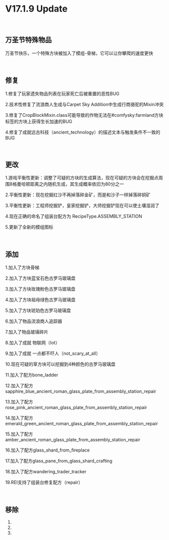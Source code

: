 # V17.1.9 Update

​     

## 万圣节特殊物品

万圣节快乐，一个特殊方块被加入了模组-骨梯，它可以让你攀爬的速度更快

​     

## 修复

1.修复了玩家遗失物品列表在玩家死亡后被重置的恶性BUG

2.技术性修复了流浪商人生成与Carpet Sky Addition中生成行商骆驼的Mixin冲突

3.修复了CropBlockMixin.class可能导致的作物无法在#comfysky:farmland方块标签的方块上获得生长加速的BUG

4.修复了成就远古科技（ancient_technology）的描述文本与触发条件不一致的BUG

​     

## 更改

1.游戏平衡性更新：调整了可疑的方块的生成算法，现在可疑的方块会在挖掘点周围8格曼哈顿距离之内随机生成，其生成概率依旧为80分之一

2.平衡性更新：现在挖掘红沙不再掉落碎金矿，而是和沙子一样掉落碎铜矿

3.平衡性更新：工程师挖掘铲，皇家挖掘铲，大师挖掘铲现在可以使土壤湿润了

4.现在正确的命名了组装台配方为 RecipeType.ASSEMBLY_STATION

5.更新了全新的模组图标

​     

## 添加

1.加入了方块骨梯

2.加入了方块蓝宝石色古罗马玻璃盘

3.加入了方块玫瑰粉色古罗马玻璃盘

4.加入了方块祖母绿色古罗马玻璃盘

5.加入了方块琥珀色古罗马玻璃盘

6.加入了物品流浪商人追踪器

7.加入了物品玻璃碎片

8.加入了成就 物联网（lot）

9.加入了成就 一点都不吓人（not_scary_at_all）

10.现在可疑的草方块可以挖掘到4种颜色的古罗马玻璃盘

11.加入了配方bone_ladder

12.加入了配方sapphire_blue_ancient_roman_glass_plate_from_assembly_station_repair

13.加入了配方rose_pink_ancient_roman_glass_plate_from_assembly_station_repair

14.加入了配方emerald_green_ancient_roman_glass_plate_from_assembly_station_repair

15.加入了配方amber_ancient_roman_glass_plate_from_assembly_station_repair

16.加入了配方glass_shard_from_fireplace

17.加入了配方glass_pane_from_glass_shard_crafting

18.加入了配方wandering_trader_tracker

19.REI支持了组装台修复配方（repair）

​     

## 移除

1.

2.

3.

